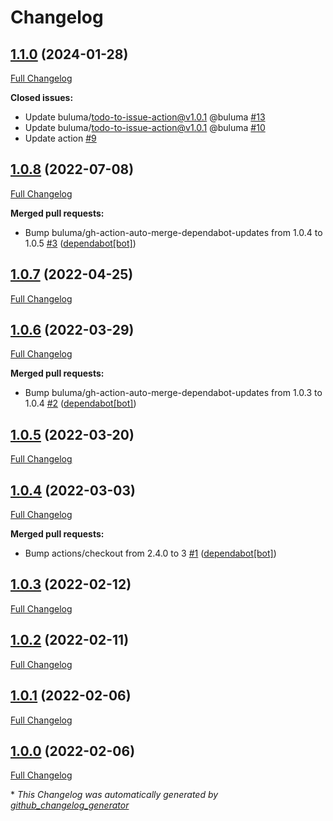 # Changelog

## [1.1.0](https://github.com/buluma/ansible-role-test_connection/tree/1.1.0) (2024-01-28)

[Full Changelog](https://github.com/buluma/ansible-role-test_connection/compare/1.0.8...1.1.0)

**Closed issues:**

- Update buluma/todo-to-issue-action@v1.0.1 @buluma [\#13](https://github.com/buluma/ansible-role-test_connection/issues/13)
- Update buluma/todo-to-issue-action@v1.0.1 @buluma [\#10](https://github.com/buluma/ansible-role-test_connection/issues/10)
- Update action [\#9](https://github.com/buluma/ansible-role-test_connection/issues/9)

## [1.0.8](https://github.com/buluma/ansible-role-test_connection/tree/1.0.8) (2022-07-08)

[Full Changelog](https://github.com/buluma/ansible-role-test_connection/compare/1.0.7...1.0.8)

**Merged pull requests:**

- Bump buluma/gh-action-auto-merge-dependabot-updates from 1.0.4 to 1.0.5 [\#3](https://github.com/buluma/ansible-role-test_connection/pull/3) ([dependabot[bot]](https://github.com/apps/dependabot))

## [1.0.7](https://github.com/buluma/ansible-role-test_connection/tree/1.0.7) (2022-04-25)

[Full Changelog](https://github.com/buluma/ansible-role-test_connection/compare/1.0.6...1.0.7)

## [1.0.6](https://github.com/buluma/ansible-role-test_connection/tree/1.0.6) (2022-03-29)

[Full Changelog](https://github.com/buluma/ansible-role-test_connection/compare/1.0.5...1.0.6)

**Merged pull requests:**

- Bump buluma/gh-action-auto-merge-dependabot-updates from 1.0.3 to 1.0.4 [\#2](https://github.com/buluma/ansible-role-test_connection/pull/2) ([dependabot[bot]](https://github.com/apps/dependabot))

## [1.0.5](https://github.com/buluma/ansible-role-test_connection/tree/1.0.5) (2022-03-20)

[Full Changelog](https://github.com/buluma/ansible-role-test_connection/compare/1.0.4...1.0.5)

## [1.0.4](https://github.com/buluma/ansible-role-test_connection/tree/1.0.4) (2022-03-03)

[Full Changelog](https://github.com/buluma/ansible-role-test_connection/compare/1.0.3...1.0.4)

**Merged pull requests:**

- Bump actions/checkout from 2.4.0 to 3 [\#1](https://github.com/buluma/ansible-role-test_connection/pull/1) ([dependabot[bot]](https://github.com/apps/dependabot))

## [1.0.3](https://github.com/buluma/ansible-role-test_connection/tree/1.0.3) (2022-02-12)

[Full Changelog](https://github.com/buluma/ansible-role-test_connection/compare/1.0.2...1.0.3)

## [1.0.2](https://github.com/buluma/ansible-role-test_connection/tree/1.0.2) (2022-02-11)

[Full Changelog](https://github.com/buluma/ansible-role-test_connection/compare/1.0.1...1.0.2)

## [1.0.1](https://github.com/buluma/ansible-role-test_connection/tree/1.0.1) (2022-02-06)

[Full Changelog](https://github.com/buluma/ansible-role-test_connection/compare/1.0.0...1.0.1)

## [1.0.0](https://github.com/buluma/ansible-role-test_connection/tree/1.0.0) (2022-02-06)

[Full Changelog](https://github.com/buluma/ansible-role-test_connection/compare/9fbfbcfd664ce369036371af8ac5757f5c731d55...1.0.0)



\* *This Changelog was automatically generated by [github_changelog_generator](https://github.com/github-changelog-generator/github-changelog-generator)*
